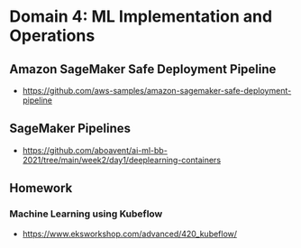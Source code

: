 # Domain 4: ML Implementation and Operations

## Amazon SageMaker Safe Deployment Pipeline
- https://github.com/aws-samples/amazon-sagemaker-safe-deployment-pipeline

## SageMaker Pipelines
- https://github.com/aboavent/ai-ml-bb-2021/tree/main/week2/day1/deeplearning-containers

## Homework

### Machine Learning using Kubeflow
- https://www.eksworkshop.com/advanced/420_kubeflow/
